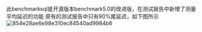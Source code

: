 此benchmarksql是开源版本benchmark5.0的改进版，在测试报告中新增了测量平均延迟的功能
原有的测试报告中只有90%尾延迟，如下图所示
![854e28ae6e98e310ec84540ad9984b6](https://github.com/JiangYihe/benchmarksql5.0-nvmdb/assets/71739806/8843d6c7-a255-485a-b0e0-096b292a3cd8)


